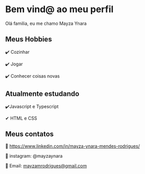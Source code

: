 # Bem vind@ ao meu perfil 

Olá familia, eu me chamo Mayza Ynara 

## Meus Hobbies

✔️ Cozinhar 

✔️ Jogar 

✔️ Conhecer coisas novas 


## Atualmente estudando 
 
 ✔️Javascript e Typescript 
 
 ✔ HTML e CSS
 
 ## Meus contatos 
 
 🔘 https://www.linkedin.com/in/mayza-ynara-mendes-rodrigues/
 
 🔘 instagram: @mayzaynara 
 
 🔘 Email: mayzamrodrigues@gmail.com



